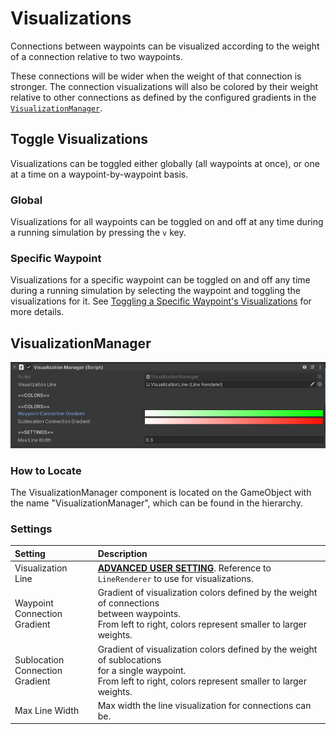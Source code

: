 # Visualizations

Connections between waypoints can be visualized according to the weight of a connection relative to two waypoints.

These connections will be wider when the weight of that connection is stronger.  The connection visualizations will also be colored by their weight relative to other connections as defined by the configured gradients in the [`VisualizationManager`](#visualization-manager).

## Toggle Visualizations

Visualizations can be toggled either globally (all waypoints at once), or one at a time on a waypoint-by-waypoint basis.

### Global

Visualizations for all waypoints can be toggled on and off at any time during a running simulation by pressing the `v` key.

### Specific Waypoint

Visualizations for a specific waypoint can be toggled on and off any time during a running simulation by selecting the waypoint and toggling the visualizations for it. See [Toggling a Specific Waypoint's Visualizations](../config/waypoints/waypoints.md#toggling-a-specific-waypoints-visualizations) for more details.

## VisualizationManager

![VisualizationManager Component](../img/visualizationManager.png)

### How to Locate

The VisualizationManager component is located on the GameObject with the name "VisualizationManager", which can be found in the hierarchy.

### Settings

Setting | Description
:-------- | :------------------------------------------------------------------------------------------------------------------------------------
Visualization <br />Line | [**ADVANCED USER SETTING**](../about.md#advanced-user-settings). Reference to `LineRenderer` to use for visualizations.
Waypoint Connection <br /> Gradient | Gradient of visualization colors defined by the weight of connections <br />between waypoints.<br /> From left to right, colors represent smaller to larger weights.
Sublocation <br />Connection Gradient | Gradient of visualization colors defined by the weight of sublocations <br /> for a single waypoint.<br />From left to right, colors represent smaller to larger weights.
Max Line Width | Max width the line visualization for connections can be.
